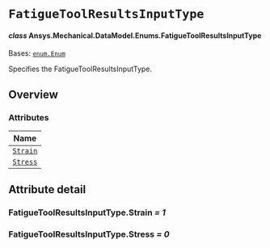 # `FatigueToolResultsInputType`

<a id="ansys.mechanical.stubs.v242.Ansys.Mechanical.DataModel.Enums.FatigueToolResultsInputType"></a>

#### *class* Ansys.Mechanical.DataModel.Enums.FatigueToolResultsInputType

Bases: [`enum.Enum`](https://docs.python.org/3/library/enum.html#enum.Enum)

Specifies the FatigueToolResultsInputType.

<!-- !! processed by numpydoc !! -->

<a id="overview"></a>

## Overview

### Attributes

| Name |
| -------------------------------------------------------------------------------------------------------------------------------------- |
| [`Strain`](#FatigueToolResultsInputType.Strain) |
| [`Stress`](#FatigueToolResultsInputType.Stress) |

<a id="attribute-detail"></a>

## Attribute detail

<a id="FatigueToolResultsInputType.Strain"></a>

### FatigueToolResultsInputType.Strain *= 1*

<a id="FatigueToolResultsInputType.Stress"></a>

### FatigueToolResultsInputType.Stress *= 0*


